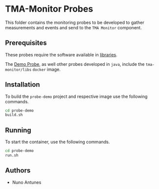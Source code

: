 # TMA-Monitor Probes
 
This folder contains the monitoring probes to be developed to gather measurements and events and send to the `TMA Monitor` component.

 
## Prerequisites

These probes require the software available in [libraries](../libraries).

The [Demo Probe](probe-demo), as well other probes developed in `java`, include the `tma-monitor/libs` `docker` image.


## Installation

To build the `probe-demo` project and respective image use the following commands.

```sh
cd probe-demo
build.sh
```

## Running

To start the container, use the following commands.

```sh
cd probe-demo
run.sh
```


## Authors
* Nuno Antunes



